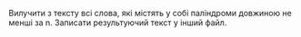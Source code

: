 Вилучити з тексту всі слова, які містять у собі паліндроми довжиною не менші за n. Записати результуючий текст у інший файл.
